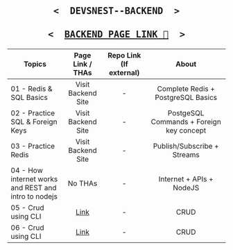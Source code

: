 <p align="center">

   <h2 align="center">
     <pre><samp><&nbsp; DEVSNEST--BACKEND &nbsp;></samp></pre>
   </h2>
</p>

<p align="center">

   <h2 align="center">
     <pre><samp><&nbsp; <a href="https://thedeepakchaturvedi.github.io/Devsnest-Backend/">BACKEND PAGE LINK 📝</a> &nbsp;></samp></pre>
   </h2>
</p>

| Topics                                               |  Page Link / THAs  | Repo Link (If external) |                  About                   |
| ---------------------------------------------------- | :----------------: | :---------------------: | :--------------------------------------: |
| 01 - Redis & SQL Basics                              | Visit Backend Site |            -            |    Complete Redis + PostgreSQL Basics    |
| 02 - Practice SQL & Foreign Keys                     | Visit Backend Site |            -            | PostgeSQL Commands + Foreign key concept |
| 03 - Practice Redis                                  | Visit Backend Site |            -            |       Publish/Subscribe + Streams        |
| 04 - How internet works and REST and intro to nodejs |      No THAs       |            -            |         Internet + APIs + NodeJS         |
| 05 - Crud using CLI |     <a href="https://github.com/Amoghtech/CLI">Link </a>       |            -            |         CRUD         |
| 06 - Crud using CLI |     <a href="https://github.com/Amoghtech/CLI-PROMISES">Link </a>       |            -            |         CRUD         |